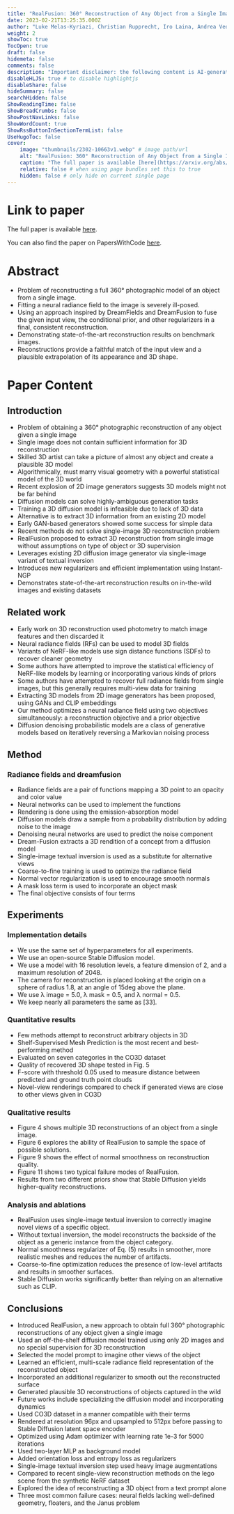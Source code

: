 ```yaml
---
title: "RealFusion: 360° Reconstruction of Any Object from a Single Image"
date: 2023-02-21T13:25:35.000Z
author: "Luke Melas-Kyriazi, Christian Rupprecht, Iro Laina, Andrea Vedaldi"
weight: 2
showToc: true
TocOpen: true
draft: false
hidemeta: false
comments: false
description: "Important disclaimer: the following content is AI-generated, please make sure to fact check the presented information by reading the full paper."
disableHLJS: true # to disable highlightjs
disableShare: false
hideSummary: false
searchHidden: false
ShowReadingTime: false
ShowBreadCrumbs: false
ShowPostNavLinks: false
ShowWordCount: true
ShowRssButtonInSectionTermList: false
UseHugoToc: false
cover:
    image: "thumbnails/2302-10663v1.webp" # image path/url
    alt: "RealFusion: 360° Reconstruction of Any Object from a Single Image" # alt text
    caption: "The full paper is available [here](https://arxiv.org/abs/2302.10663)." # display caption under cover
    relative: false # when using page bundles set this to true
    hidden: false # only hide on current single page
---
```


# Link to paper
The full paper is available [here](https://arxiv.org/abs/2302.10663).

You can also find the paper on PapersWithCode [here](https://paperswithcode.com/paper/realfusion-360deg-reconstruction-of-any).

# Abstract
- Problem of reconstructing a full 360° photographic model of an object from a single image.
- Fitting a neural radiance field to the image is severely ill-posed.
- Using an approach inspired by DreamFields and DreamFusion to fuse the given input view, the conditional prior, and other regularizers in a final, consistent reconstruction.
- Demonstrating state-of-the-art reconstruction results on benchmark images.
- Reconstructions provide a faithful match of the input view and a plausible extrapolation of its appearance and 3D shape.

# Paper Content

## Introduction
- Problem of obtaining a 360° photographic reconstruction of any object given a single image
- Single image does not contain sufficient information for 3D reconstruction
- Skilled 3D artist can take a picture of almost any object and create a plausible 3D model
- Algorithmically, must marry visual geometry with a powerful statistical model of the 3D world
- Recent explosion of 2D image generators suggests 3D models might not be far behind
- Diffusion models can solve highly-ambiguous generation tasks
- Training a 3D diffusion model is infeasible due to lack of 3D data
- Alternative is to extract 3D information from an existing 2D model
- Early GAN-based generators showed some success for simple data
- Recent methods do not solve single-image 3D reconstruction problem
- RealFusion proposed to extract 3D reconstruction from single image without assumptions on type of object or 3D supervision
- Leverages existing 2D diffusion image generator via single-image variant of textual inversion
- Introduces new regularizers and efficient implementation using Instant-NGP
- Demonstrates state-of-the-art reconstruction results on in-the-wild images and existing datasets

## Related work
- Early work on 3D reconstruction used photometry to match image features and then discarded it
- Neural radiance fields (RFs) can be used to model 3D fields
- Variants of NeRF-like models use sign distance functions (SDFs) to recover cleaner geometry
- Some authors have attempted to improve the statistical efficiency of NeRF-like models by learning or incorporating various kinds of priors
- Some authors have attempted to recover full radiance fields from single images, but this generally requires multi-view data for training
- Extracting 3D models from 2D image generators has been proposed, using GANs and CLIP embeddings
- Our method optimizes a neural radiance field using two objectives simultaneously: a reconstruction objective and a prior objective
- Diffusion denoising probabilistic models are a class of generative models based on iteratively reversing a Markovian noising process

## Method

### Radiance fields and dreamfusion
- Radiance fields are a pair of functions mapping a 3D point to an opacity and color value
- Neural networks can be used to implement the functions
- Rendering is done using the emission-absorption model
- Diffusion models draw a sample from a probability distribution by adding noise to the image
- Denoising neural networks are used to predict the noise component
- Dream-Fusion extracts a 3D rendition of a concept from a diffusion model
- Single-image textual inversion is used as a substitute for alternative views
- Coarse-to-fine training is used to optimize the radiance field
- Normal vector regularization is used to encourage smooth normals
- A mask loss term is used to incorporate an object mask
- The final objective consists of four terms

## Experiments

### Implementation details
- We use the same set of hyperparameters for all experiments.
- We use an open-source Stable Diffusion model.
- We use a model with 16 resolution levels, a feature dimension of 2, and a maximum resolution of 2048.
- The camera for reconstruction is placed looking at the origin on a sphere of radius 1.8, at an angle of 15deg above the plane.
- We use λ image = 5.0, λ mask = 0.5, and λ normal = 0.5.
- We keep nearly all parameters the same as [33].

### Quantitative results
- Few methods attempt to reconstruct arbitrary objects in 3D
- Shelf-Supervised Mesh Prediction is the most recent and best-performing method
- Evaluated on seven categories in the CO3D dataset
- Quality of recovered 3D shape tested in Fig. 5
- F-score with threshold 0.05 used to measure distance between predicted and ground truth point clouds
- Novel-view renderings compared to check if generated views are close to other views given in CO3D

### Qualitative results
- Figure 4 shows multiple 3D reconstructions of an object from a single image.
- Figure 6 explores the ability of RealFusion to sample the space of possible solutions.
- Figure 9 shows the effect of normal smoothness on reconstruction quality.
- Figure 11 shows two typical failure modes of RealFusion.
- Results from two different priors show that Stable Diffusion yields higher-quality reconstructions.

### Analysis and ablations
- RealFusion uses single-image textual inversion to correctly imagine novel views of a specific object.
- Without textual inversion, the model reconstructs the backside of the object as a generic instance from the object category.
- Normal smoothness regularizer of Eq. (5) results in smoother, more realistic meshes and reduces the number of artifacts.
- Coarse-to-fine optimization reduces the presence of low-level artifacts and results in smoother surfaces.
- Stable Diffusion works significantly better than relying on an alternative such as CLIP.

## Conclusions
- Introduced RealFusion, a new approach to obtain full 360° photographic reconstructions of any object given a single image
- Used an off-the-shelf diffusion model trained using only 2D images and no special supervision for 3D reconstruction
- Selected the model prompt to imagine other views of the object
- Learned an efficient, multi-scale radiance field representation of the reconstructed object
- Incorporated an additional regularizer to smooth out the reconstructed surface
- Generated plausible 3D reconstructions of objects captured in the wild
- Future works include specializing the diffusion model and incorporating dynamics
- Used CO3D dataset in a manner compatible with their terms
- Rendered at resolution 96px and upsampled to 512px before passing to Stable Diffusion latent space encoder
- Optimized using Adam optimizer with learning rate 1e-3 for 5000 iterations
- Used two-layer MLP as background model
- Added orientation loss and entropy loss as regularizers
- Single-image textual inversion step used heavy image augmentations
- Compared to recent single-view reconstruction methods on the lego scene from the synthetic NeRF dataset
- Explored the idea of reconstructing a 3D object from a text prompt alone
- Three most common failure cases: neural fields lacking well-defined geometry, floaters, and the Janus problem
